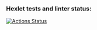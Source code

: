 ### Hexlet tests and linter status:
[![Actions Status](https://github.com/vovitolog/dom-react-redux-project-lvl4/workflows/hexlet-check/badge.svg)](https://github.com/vovitolog/dom-react-redux-project-lvl4/actions)